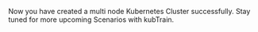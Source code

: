 Now you have created a multi node Kubernetes Cluster successfully.
Stay tuned for more upcoming Scenarios with kubTrain.
